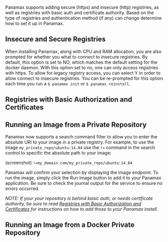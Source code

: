 Panamax supports adding secure (https) and insecure (http) registries, as well as registries with basic auth and certificate authority. Based on the type of registries and authentication method (if any) can change determine how to set it up in Panamax.

## Insecure and Secure Registries
When installing Panamax, along with CPU and RAM allocation, you are also prompted for whether you what to connect to insecure registries. By default, this option is set to NO, which matches the default setting for the docker daemon. With this option set to no, one can only access registries with https. To allow for legacy registry access, you can select Y in order to allow connect to insecure registries. You can be re-prompted for this option each time you run a `$ panamax init` or `$ panamax reinstall`. 

## Registries with Basic Authorization and Certificates

## Running an Image from a Private Repository
Panamax now supports a search command filter to allow you to enter the absolute URI to your image in a private registry. For example, to use the image `my_private_repo/ubuntu:14.04` use the `!=` command in the search control to specific the absolute path to your image:

(screenshot)
`!=my_domain.com/my_private_repo/ubuntu:14.04`

Panamax will confirm your selection by displaying the image endpoint. To run the image, simply click the Run Image button to add it to your Panamax application. Be sure to check the journal output for the service to ensure no errors occurred.

_NOTE: If your your repository is behind basic auth, or needs certificate authority, be sure to read [Registries with Basic Authorization and Certificates](#) for instructions on how to add those to your Panamax install._

## Running an Image from a Docker Private Repository

